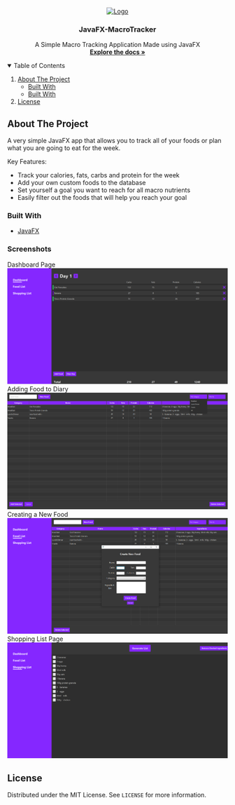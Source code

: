 

<!-- PROJECT LOGO -->
<br />
<p align="center">
  <a href="https://github.com/othneildrew/Best-README-Template">
    <img src="images/logo.png" alt="Logo" width="80" height="80">
  </a>

  <h3 align="center">JavaFX-MacroTracker</h3>

  <p align="center">
    A Simple Macro Tracking Application Made using JavaFX
    <br />
    <a href="https://github.com/Boyan67/JavaFX-MacroTracker"><strong>Explore the docs »</strong></a>
    <br />
  </p>
</p>



<!-- TABLE OF CONTENTS -->
<details open="open">
  <summary>Table of Contents</summary>
  <ol>
    <li>
      <a href="#about-the-project">About The Project</a>
      <ul>
        <li><a href="#built-with">Built With</a></li>
        <li><a href="#screenshots">Built With</a></li>
      </ul>
    </li>
    <li><a href="#license">License</a></li>
  </ol>
</details>



<!-- ABOUT THE PROJECT -->
## About The Project

A very simple JavaFX app that allows you to track all of your foods or plan what you are going to eat for the week. 

Key Features:
* Track your calories, fats, carbs and protein for the week
* Add your own custom foods to the database
* Set yourself a goal you want to reach for all macro nutrients
* Easily filter out the foods that will help you reach your goal

### Built With

* [JavaFX](https://openjfx.io)

### Screenshots
Dashboard Page
<img src="/src/macroTracker/Screenshots/Screenshot_1.png" alt="Screenshot 1">
Adding Food to Diary
<img src="/src/macroTracker/Screenshots/Screenshot_2.png" alt="Screenshot 2">
Creating a New Food
<img src="/src/macroTracker/Screenshots/Screenshot_3.png" alt="Screenshot 3">
Shopping List Page
<img src="/src/macroTracker/Screenshots/Screenshot_4.png" alt="Screenshot 4">

<!-- LICENSE -->
## License

Distributed under the MIT License. See `LICENSE` for more information.

